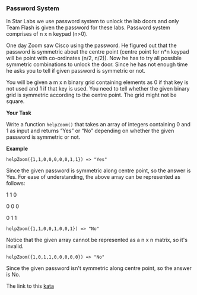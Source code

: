 ### Password System

In Star Labs we use password system to unlock the lab doors and only Team Flash is given the password for these labs. Password system comprises of n x n keypad (n>0).

One day Zoom saw Cisco using the password. He figured out that the password is symmetric about the centre point (centre point for n*n keypad will be point with co-ordinates (n/2, n/2)). Now he has to try all possible symmetric combinations to unlock the door. Since he has not enough time he asks you to tell if given password is symmetric or not.

You will be given a m x n binary grid containing elements as 0 if that key is not used and 1 if that key is used. You need to tell whether the given binary grid is symmetric according to the centre point. The grid might not be square.

**Your Task**  

Write a function `helpZoom()` that takes an array of integers containing 0 and 1 as input and returns “Yes” or “No” depending on whether the given password is symmetric or not.

**Example**  
```
helpZoom({1,1,0,0,0,0,0,1,1}) => "Yes"
```
Since the given password is symmetric along centre point, so the answer is Yes. For ease of understanding, the above array can be represented as follows:

1 1 0

0 0 0

0 1 1
```
helpZoom({1,1,0,0,1,0,0,1}) => "No"
```
Notice that the given array cannot be represented as a n x n matrix, so it's invalid.
```
helpZoom({1,0,1,1,0,0,0,0,0}) => "No"
```
Since the given password isn't symmetric along centre point, so the answer is No.  

The link to this [kata](https://www.codewars.com/kata/password-system/javascript)
